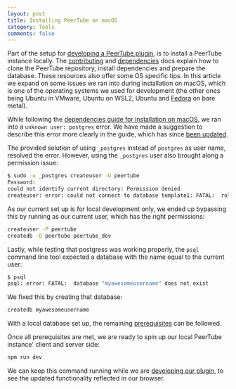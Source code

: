 ```yaml
---
layout: post
title: Installing PeerTube on macOS
category: Tools
comments: false
---
```


Part of the setup for [developing a PeerTube plugin](https://beeldengeluid.github.io/extending-peertube/cc-plugin/2021/06/16/developing-a-peertube-plugin.html), is to install a PeerTube instance locally. The [contributing](https://github.com/Chocobozzz/PeerTube/blob/develop/.github/CONTRIBUTING.md#develop) and [dependencies](https://github.com/Chocobozzz/PeerTube/blob/develop/support/doc/dependencies.md) docs explain how to clone the PeerTube repository, install dependencies and prepare the database. These resources also offer some OS specific tips. In this article we expand on some issues we ran into during installation on macOS, which is one of the operating systems we used for development (the other ones being Ubuntu in VMware, Ubuntu on WSL2, Ubuntu and [Fedora](https://github.com/beeldengeluid/extending-peertube/issues/1) on bare metal).

<!--more-->

While following the [dependencies guide for installation on macOS](https://github.com/Chocobozzz/PeerTube/blob/develop/support/doc/dependencies.md#macos), we ran into a `unknown user: postgres` error. We have made a suggestion to describe this error more clearly in the guide, which has since [been updated](https://github.com/Chocobozzz/PeerTube/pull/4051).

The provided solution of using `_postgres` instead of `postgres` as user name, resolved the error. However, using the `_postgres` user also brought along a permission issue:

```sh
$ sudo -u _postgres createuser -U peertube
Password:
could not identify current directory: Permission denied
createuser: error: could not connect to database template1: FATAL:  role "peertube" does not exist
```

As our current set up is for local development only, we ended up bypassing this by running as our current user, which has the right permissions:

```sh
createuser -P peertube
createdb -O peertube peertube_dev
```

Lastly, while testing that postgress was working properly, the `psql` command line tool expected a database with the name equal to the current user:

```sh
$ psql
psql: error: FATAL:  database "myawesomeusername" does not exist
```

We fixed this by creating that database:

```sh
createdb myawesomeusername
```

With a local database set up, the remaining [prerequisites](https://github.com/Chocobozzz/PeerTube/blob/develop/.github/CONTRIBUTING.md#prerequisites) can be followed. 

Once all prerequisites are met, we are ready to spin up our local PeerTube instance' client and server side:

```sh
npm run dev
```

We can keep this command running while we are [developing our plugin](https://beeldengeluid.github.io/extending-peertube/cc-plugin/2021/06/16/developing-a-peertube-plugin.html), to see the updated functionality reflected in our browser.
